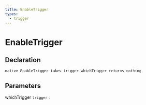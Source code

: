 ```yaml
---
title: EnableTrigger
types:
  - trigger
---
```


# EnableTrigger

## Declaration

```jass
native EnableTrigger takes trigger whichTrigger returns nothing
```

## Parameters
whichTrigger `trigger`
: 
